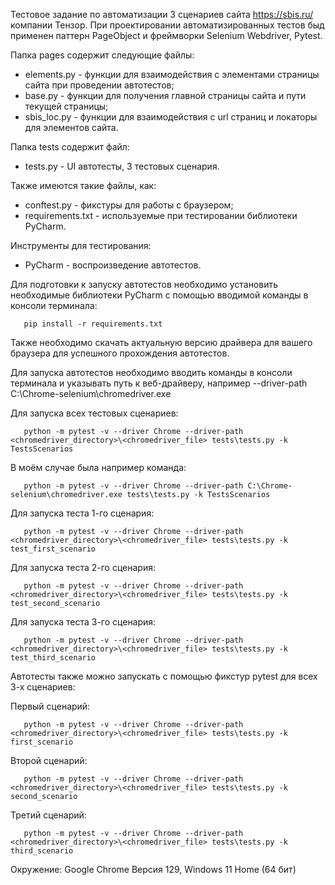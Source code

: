 Тестовое задание по автоматизации 3 сценариев сайта https://sbis.ru/ компании Тензор.
При проектировании автоматизированных тестов быд применен паттерн PageObject и фреймворки Selenium Webdriver, Pytest.

Папка pages содержит следующие файлы:

- elements.py - функции для взаимодействия с элементами страницы сайта при проведении автотестов;
- base.py - функции для получения главной страницы сайта и пути текущей страницы;
- sbis_loc.py - функции для взаимодействия с url страниц и локаторы для элементов сайта.

Папка tests содержит файл:

- tests.py - UI автотесты, 3 тестовых сценария.

Также имеются такие файлы, как:

- conftest.py - фикстуры для работы с браузером;
- requirements.txt - используемые при тестировании библиотеки PyCharm.

Инструменты для тестирования:

- PyCharm - воспроизведение автотестов.

Для подготовки к запуску автотестов необходимо установить необходимые библиотеки PyCharm с помощью вводимой команды в консоли терминала:

       pip install -r requirements.txt
   
Также необходимо скачать актуальную версию драйвера для вашего браузера для успешного прохождения автотестов.

Для запуска автотестов необходимо вводить команды в консоли терминала и указывать путь к веб-драйверу, например --driver-path C:\Chrome-selenium\chromedriver.exe

Для запуска всех тестовых сценариев:

       python -m pytest -v --driver Chrome --driver-path <chromedriver_directory>\<chromedriver_file> tests\tests.py -k TestsScenarios

В моём случае была например команда:

       python -m pytest -v --driver Chrome --driver-path C:\Chrome-selenium\chromedriver.exe tests\tests.py -k TestsScenarios

Для запуска теста 1-го сценария:

       python -m pytest -v --driver Chrome --driver-path <chromedriver_directory>\<chromedriver_file> tests\tests.py -k test_first_scenario

Для запуска теста 2-го сценария:

       python -m pytest -v --driver Chrome --driver-path <chromedriver_directory>\<chromedriver_file> tests\tests.py -k test_second_scenario

Для запуска теста 3-го сценария:

       python -m pytest -v --driver Chrome --driver-path <chromedriver_directory>\<chromedriver_file> tests\tests.py -k test_third_scenario



Автотесты также можно запускать с помощью фикстур pytest для всех 3-х сценариев:

Первый сценарий:

       python -m pytest -v --driver Chrome --driver-path <chromedriver_directory>\<chromedriver_file> tests\tests.py -k first_scenario
       
Второй сценарий:

       python -m pytest -v --driver Chrome --driver-path <chromedriver_directory>\<chromedriver_file> tests\tests.py -k second_scenario

Третий сценарий:

       python -m pytest -v --driver Chrome --driver-path <chromedriver_directory>\<chromedriver_file> tests\tests.py -k third_scenario


Окружение: Google Chrome Версия 129, Windows 11 Home (64 бит)
